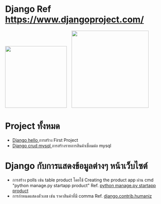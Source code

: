 
# Django Ref https://www.djangoproject.com/
<img src="https://upload.wikimedia.org/wikipedia/commons/7/75/Django_logo.svg" width="200" >  &nbsp;&nbsp; <img src="https://mariadb.com/wp-content/uploads/2019/11/mariadb-horizontal-blue.svg" width="250"/>
# Project ทั้งหมด 
* <a href="https://github.com/kiadbodinchansuk/Django/tree/main/djangohello"> Django hello </a> การสร้าง First Project
* <a href="https://github.com/kiadbodinchansuk/Django/tree/main/djangocrudmysql"> Django crud mysql </a> การสร้างรายการสินค้าเชื่อมต่อ mysql 

# Django กับการแสดงข้อมูลต่างๆ หน้าเว็บไซต์
* การสร้าง polls เช่น table product โดยใช้ Creating the product app ผ่าน cmd "python manage.py startapp product" 
 Ref. <a href="https://docs.djangoproject.com/en/dev/intro/tutorial01/"> python manage.py startapp product </a> 
* การกำหนดแสดงตัวเลข เช่น ราคาสินค้าที่มี comma Ref. <a href="https://docs.djangoproject.com/en/dev/ref/contrib/humanize/#ref-contrib-humanize"> django.contrib.humaniz </a> 
